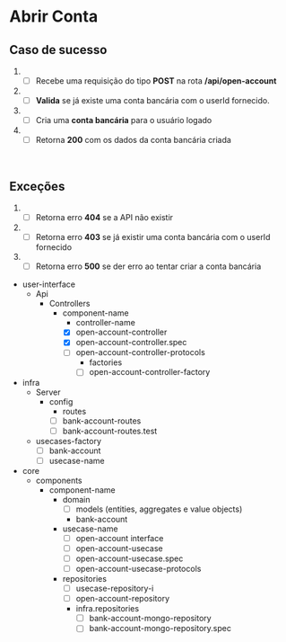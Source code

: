 # Abrir Conta

## Caso de sucesso

1. - [ ] Recebe uma requisição do tipo **POST** na rota **/api/open-account**
2. - [ ] **Valida** se já existe uma conta bancária com o userId fornecido. 
3. - [ ] Cria uma **conta bancária** para o usuário logado
4. - [ ] Retorna **200** com os dados da conta bancária criada
<br/>

## Exceções

1. - [ ] Retorna erro **404** se a API não existir
2. - [ ] Retorna erro **403** se já existir uma conta bancária com o userId fornecido
3. - [ ] Retorna erro **500** se der erro ao tentar criar a conta bancária

- user-interface
    - Api
      - Controllers
        - component-name
            - controller-name
            * [x] open-account-controller
            * [x] open-account-controller.spec
            * [ ] open-account-controller-protocols
              - factories
              * [ ] open-account-controller-factory            
- infra
  - Server
    - config
      - routes
      * [ ] bank-account-routes
      * [ ] bank-account-routes.test
  - usecases-factory
    * [ ] bank-account
     * [ ] usecase-name
- core
  - components
    - component-name
      - domain
        * [ ] models (entities, aggregates e value objects)
        - bank-account
      - usecase-name
        * [ ] open-account interface
        * [ ] open-account-usecase
        * [ ] open-account-usecase.spec 
        * [ ] open-account-usecase-protocols
      - repositories
        * [ ] usecase-repository-i
        * [ ] open-account-repository
        - infra.repositories
          * [ ] bank-account-mongo-repository
          * [ ] bank-account-mongo-repository.spec

